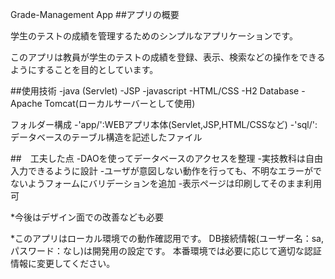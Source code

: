 Grade-Management App
##アプリの概要

学生のテストの成績を管理するためのシンプルなアプリケーションです。

このアプリは教員が学生のテストの成績を登録、表示、検索などの操作をできるようにすることを目的としています。

##使用技術 -java (Servlet) 
-JSP 
-javascript 
-HTML/CSS 
-H2 Database 
-Apache Tomcat(ローカルサーバーとして使用)

フォルダー構成
-'app/':WEBアプリ本体(Servlet,JSP,HTML/CSSなど) 
-'sql/':データベースのテーブル構造を記述したファイル

##　工夫した点 
-DAOを使ってデータベースのアクセスを整理 
-実技教科は自由入力できるように設計 
-ユーザが意図しない動作を行っても、不明なエラーがでないようフォームにバリデーションを追加 
-表示ページは印刷してそのまま利用可

*今後はデザイン面での改善なども必要

*このアプリはローカル環境での動作確認用です。 DB接続情報(ユーザー名：sa,パスワード：なし)は開発用の設定です。 本番環境では必要に応じて適切な認証情報に変更してください。
